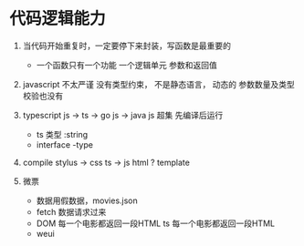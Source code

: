 # 代码逻辑能力

1. 当代码开始重复时，一定要停下来封装，写函数是最重要的
    - 一个函数只有一个功能
        一个逻辑单元
        参数和返回值

2. javascript 不太严谨
    没有类型约束， 不是静态语言， 动态的
    参数数量及类型校验也没有

3. typescript
    js -> ts -> go
    js -> java
    js 超集
    先编译后运行
    - ts 类型 :string
    - interface 
    -type

4. compile 
    stylus -> css
    ts -> js
    html ? template

5. 微票
    - 数据用假数据，movies.json
    - fetch 数据请求过来
    - DOM 每一个电影都返回一段HTML
      ts 每一个电影都返回一段HTML
    - weui